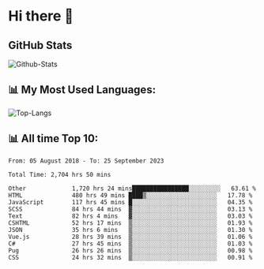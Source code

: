 # Hi there 👋

## GitHub Stats
![Github-Stats](https://github-readme-stats-sigma-five.vercel.app/api?username=ltorson&show_icons=true&theme=radical&count_private=true)

## 📊 My Most Used Languages:
![Top-Langs](https://github-readme-stats-sigma-five.vercel.app/api/top-langs/?username=LTorson&layout=compact&langs_count=10)

## 📊 All time Top 10:
<!--START_SECTION:waka-->

```text
From: 05 August 2018 - To: 25 September 2023

Total Time: 2,704 hrs 50 mins

Other             1,720 hrs 24 mins████████████████░░░░░░░░░   63.61 %
HTML              480 hrs 49 mins ████▒░░░░░░░░░░░░░░░░░░░░   17.78 %
JavaScript        117 hrs 45 mins █░░░░░░░░░░░░░░░░░░░░░░░░   04.35 %
SCSS              84 hrs 44 mins  ▓░░░░░░░░░░░░░░░░░░░░░░░░   03.13 %
Text              82 hrs 4 mins   ▓░░░░░░░░░░░░░░░░░░░░░░░░   03.03 %
CSHTML            52 hrs 17 mins  ▒░░░░░░░░░░░░░░░░░░░░░░░░   01.93 %
JSON              35 hrs 6 mins   ▒░░░░░░░░░░░░░░░░░░░░░░░░   01.30 %
Vue.js            28 hrs 39 mins  ▒░░░░░░░░░░░░░░░░░░░░░░░░   01.06 %
C#                27 hrs 45 mins  ▒░░░░░░░░░░░░░░░░░░░░░░░░   01.03 %
Pug               26 hrs 26 mins  ▒░░░░░░░░░░░░░░░░░░░░░░░░   00.98 %
CSS               24 hrs 32 mins  ▒░░░░░░░░░░░░░░░░░░░░░░░░   00.91 %
```

<!--END_SECTION:waka-->
